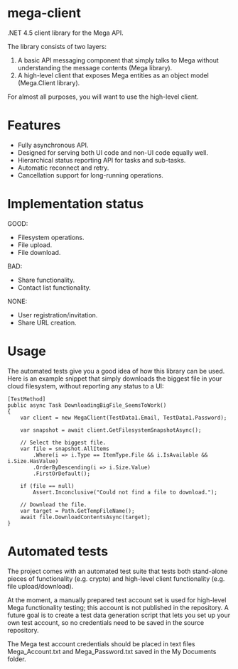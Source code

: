 mega-client
===========

.NET 4.5 client library for the Mega API.

The library consists of two layers:

1. A basic API messaging component that simply talks to Mega without understanding the message contents (Mega library).
1. A high-level client that exposes Mega entities as an object model (Mega.Client library).

For almost all purposes, you will want to use the high-level client.

Features
===========

* Fully asynchronous API.
* Designed for serving both UI code and non-UI code equally well.
* Hierarchical status reporting API for tasks and sub-tasks.
* Automatic reconnect and retry.
* Cancellation support for long-running operations.

Implementation status
===========

GOOD:

* Filesystem operations.
* File upload.
* File download.

BAD:

* Share functionality.
* Contact list functionality.

NONE:

* User registration/invitation.
* Share URL creation.

Usage
===========

The automated tests give you a good idea of how this library can be used. Here is an example snippet that simply downloads the biggest file in your cloud filesystem, without reporting any status to a UI:

	[TestMethod]
	public async Task DownloadingBigFile_SeemsToWork()
	{
		var client = new MegaClient(TestData1.Email, TestData1.Password);
		
		var snapshot = await client.GetFilesystemSnapshotAsync();
		
		// Select the biggest file.
		var file = snapshot.AllItems
			.Where(i => i.Type == ItemType.File && i.IsAvailable && i.Size.HasValue)
			.OrderByDescending(i => i.Size.Value)
			.FirstOrDefault();
		
		if (file == null)
			Assert.Inconclusive("Could not find a file to download.");

		// Download the file.
		var target = Path.GetTempFileName();
		await file.DownloadContentsAsync(target);
	}

Automated tests
===========

The project comes with an automated test suite that tests both stand-alone pieces of functionality (e.g. crypto) and high-level client functionality (e.g. file upload/download).

At the moment, a manually prepared test account set is used for high-level Mega functionality testing; this account is not published in the repository. A future goal is to create a test data generation script that lets you set up your own test account, so no credentials need to be saved in the source repository.

The Mega test account credentials should be placed in text files Mega_Account.txt and Mega_Password.txt saved in the My Documents folder.